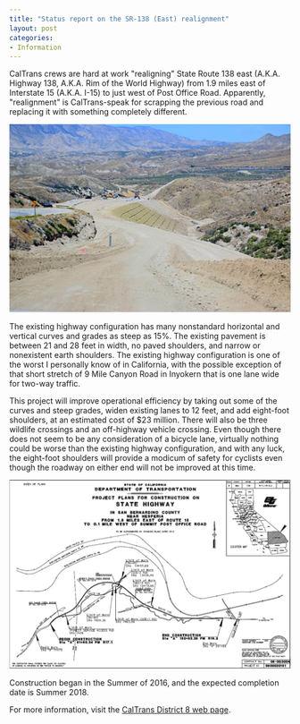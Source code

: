 ```yaml
---
title: "Status report on the SR-138 (East) realignment"
layout: post
categories:
- Information
---
```


CalTrans crews are hard at work "realigning" State Route 138 east (A.K.A. Highway 138, A.K.A. Rim of the World Highway) from 1.9 miles east of Interstate 15 (A.K.A. I-15) to just west of Post Office Road. Apparently, "realignment" is CalTrans-speak for scrapping the previous road and replacing it with something completely different.

![Highway 138 realignment](/assets/img/2017/10/sr-138-east-construction.jpg)

The existing highway configuration has many nonstandard horizontal and vertical curves and grades as steep as 15%. The existing pavement is between 21 and 28 feet in width, no paved shoulders, and narrow or nonexistent earth shoulders. The existing highway configuration is one of the worst I personally know of in California, with the possible exception of that short stretch of 9 Mile Canyon Road in Inyokern that is one lane wide for two-way traffic.

This project will improve operational efficiency by taking out some of the curves and steep grades, widen existing lanes to 12 feet, and add eight-foot shoulders, at an estimated cost of $23 million. There will also be three wildlife crossings and an off-highway vehicle crossing. Even though there does not seem to be any consideration of a bicycle lane, virtually nothing could be worse than the existing highway configuration, and with any luck, the eight-foot shoulders will provide a modicum of safety for cyclists even though the roadway on either end will not be improved at this time.

![Highway 138 East construction map](/assets/img/2017/10/sr-138-east-construction-map.jpg)

Construction began in the Summer of 2016, and the expected completion date is Summer 2018.

For more information, visit the [CalTrans District 8 web page](https://dot.ca.gov/caltrans-near-me/district-8).
